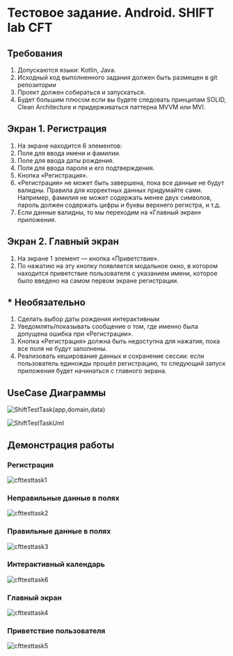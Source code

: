 # Тестовое задание. Android. SHIFT lab CFT
## Требования
1. Допускаются языки: Kotlin, Java.
2. Исходный код выполненного задания должен быть размещен в git репозитории
3. Проект должен собираться и запускаться.
4. Будет большим плюсом если вы будете следовать принципам SOLID, Clean Architecture и придерживаться
паттерна MVVM или MVI.
## Экран 1. Регистрация
1. На экране находится 6 элементов:
1. Поля для ввода имени и фамилии.
2. Поле для ввода даты рождения.
3. Поля для ввода пароля и его подтверждения.
4. Кнопка «Регистрация».
2. «Регистрация» не может быть завершена, пока все данные не будут валидны. Правила для корректных
данных придумайте сами. Например, фамилия не может содержать менее двух символов, пароль должен
содержать цифры и буквы верхнего регистра, и т.д.
3. Если данные валидны, то мы переходим на «Главный экран» приложения.
## Экран 2. Главный экран
1. На экране 1 элемент — кнопка «Приветствие».
2. По нажатию на эту кнопку появляется модальное окно, в котором находится приветствие пользователя с
указанием имени, которое было введено на самом первом экране регистрации.
## * Необязательно
1. Сделать выбор даты рождения интерактивным
2. Уведомлять/показывать сообщение о том, где именно была допущена ошибка при «Регистрации».
3. Кнопка «Регистрация» должна быть недоступна для нажатия, пока все поля не будут заполнены.
4. Реализовать кеширование данных и сохранение сессии: если пользователь единожды прошёл
регистрацию, то следующий запуск приложения будет начинаться с главного экрана.

## UseCase Диаграммы
![ShiftTestTask(app,domain,data)](https://github.com/RMashkalev/ShiftTestTask/assets/78581660/2ddb2993-f526-4108-9aa1-469b3735a634)

![ShiftTestTaskUml](https://github.com/RMashkalev/ShiftTestTask/assets/78581660/4939a26e-ef2a-4597-8f08-61a61b010b87)

## Демонстрация работы
### Регистрация
![cfttesttask1](https://github.com/RMashkalev/ShiftTestTask/assets/78581660/0ad2c7a8-f28f-440b-8e96-87c0b7d574e1)
### Неправильные данные в полях
![cfttesttask2](https://github.com/RMashkalev/ShiftTestTask/assets/78581660/3b95c93a-97e8-4aec-acee-0b247002c346)
### Правильные данные в полях
![cfttesttask3](https://github.com/RMashkalev/ShiftTestTask/assets/78581660/4f4cc73c-7963-4516-bbf7-0fc6536db0aa)
### Интерактивный календарь
![cfttesttask6](https://github.com/RMashkalev/ShiftTestTask/assets/78581660/f05fe278-995b-4cb3-8156-861084ca7b0c)
### Главный экран
![cfttesttask4](https://github.com/RMashkalev/ShiftTestTask/assets/78581660/082720b8-0c0e-4714-a77b-11d6b5ae8770)
### Приветствие пользователя
![cfttesttask5](https://github.com/RMashkalev/ShiftTestTask/assets/78581660/d13af4f5-ef62-4d13-9d0b-48bb52bb3438)

